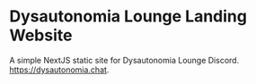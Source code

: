 # Dysautonomia Lounge Landing Website
A simple NextJS static site for Dysautonomia Lounge Discord. https://dysautonomia.chat.